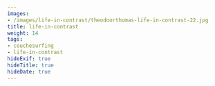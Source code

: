 ```yaml
---
images:
- /images/life-in-contrast/theodoorthomas-life-in-contrast-22.jpg
title: life-in-contrast
weight: 14
tags:
- couchesurfing
- life-in-contrast
hideExif: true
hideTitle: true
hideDate: true
---
```

